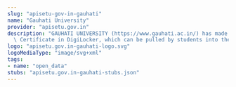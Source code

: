 ```yaml
---
slug: "apisetu-gov-in-gauhati"
name: "Gauhati University"
provider: "apisetu.gov.in"
description: "GAUHATI UNIVERSITY (https://www.gauhati.ac.in/) has made available Registration\
  \ Certificate in DigiLocker, which can be pulled by students into their accounts."
logo: "apisetu.gov.in-gauhati-logo.svg"
logoMediaType: "image/svg+xml"
tags:
- name: "open_data"
stubs: "apisetu.gov.in-gauhati-stubs.json"
---
```

